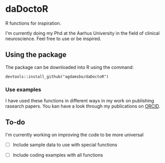 # daDoctoR
R functions for inspiration.

I'm currently doing my Phd at the Aarhus University in the field of clinical neuroscience. Feel free to use or be inspired.

## Using the package
The package can be downloaded into R using the command:
```
devtools::install_github("agdamsbo/daDoctoR")
```
### Use examples
I have used these functions in different ways in my work on publishing rasearch papers. You kan have a look through my publications on [ORCID](https://orcid.org/0000-0002-7559-1154).

## To-do
I'm currently working on improving the code to be more universal
- [ ] Include sample data to use with special functions
- [ ] Include coding examples with all functions

